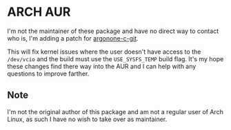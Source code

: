 # ARCH AUR

  I'm not the maintainer of these package and have no direct way to contact who is, I'm adding a patch for [argonone-c-git](https://aur.archlinux.org/packages/argonone-c-git).

This will fix kernel issues where the user doesn't have access to the `/dev/vcio` and the build must use the `USE_SYSFS_TEMP` build flag.  It's my hope these changes find there way into the AUR and I can help with any questions to improve farther.

## Note

I'm not the original author of this package and am not a regular user of Arch Linux, as such I have no wish to take over as maintainer.